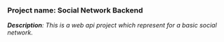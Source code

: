 ### **Project name: Social Network Backend**
***Description**: This is a web api project which represent for a basic social network.*
